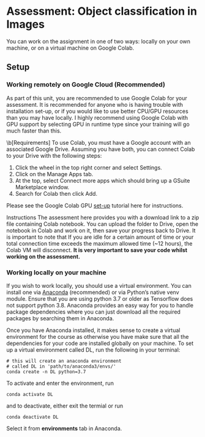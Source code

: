 # Assessment: Object classification in Images

You can work on the assignment in one of two ways: locally on your own machine, or on a virtual machine on Google Colab.

## Setup

### Working remotely on Google Cloud (Recommended)

As part of this unit, you are recommended to use Google Colab for your assessment. It is recommended for anyone who is having trouble with installation set-up, or if you would like to use better CPU/GPU resources than you may have locally. I highly recommend using Google Colab with GPU support by selecting GPU in runtime type since your training will go much faster than this.

\b[Requirements] To use Colab, you must have a Google account with an associated Google Drive. Assuming you have both, you can connect Colab to your Drive with the following steps:

1. Click the wheel in the top right corner and select Settings.
2. Click on the Manage Apps tab.
3. At the top, select Connect more apps which should bring up a GSuite Marketplace window.
4. Search for Colab then click Add.

Please see the Google Colab GPU [set-up](https://towardsdatascience.com/getting-started-with-google-colab-f2fff97f594c) tutorial here for instructions.

Instructions
The assessment here provides you with a download link to a zip file containing Colab notebook. You can upload the folder to Drive, open the notebook in Colab and work on it, then save your progress back to Drive. It is important to note that If you are idle for a certain amount of time or your total connection time exceeds the maximum allowed time (~12 hours), the Colab VM will disconnect. **It is very important to save your code whilst working on the assessment.**

### Working locally on your machine

If you wish to work locally, you should use a virtual environment. You can install one via [Anaconda](https://www.anaconda.com/products/individual) (recommended) or via Python’s native venv module. Ensure that you are using python 3.7 or older as Tensorflow does not support python 3.8. Anaconda provides an easy way for you to handle package dependencies where you can just download all the required packages by searching them in Anaconda.

Once you have Anaconda installed, it makes sense to create a virtual environment for the course as otherwise you have make sure that all the dependencies for your code are installed globally on your machine. To set up a virtual environment called DL, run the following in your terminal:

```
# this will create an anaconda environment
# called DL in 'path/to/anaconda3/envs/'
conda create -n DL python=3.7
```

To activate and enter the environment, run 

```
conda activate DL
```

and to deactivate, either exit the termial or run

```
conda deactivate DL
```

Select it from **environments** tab in Anaconda.



